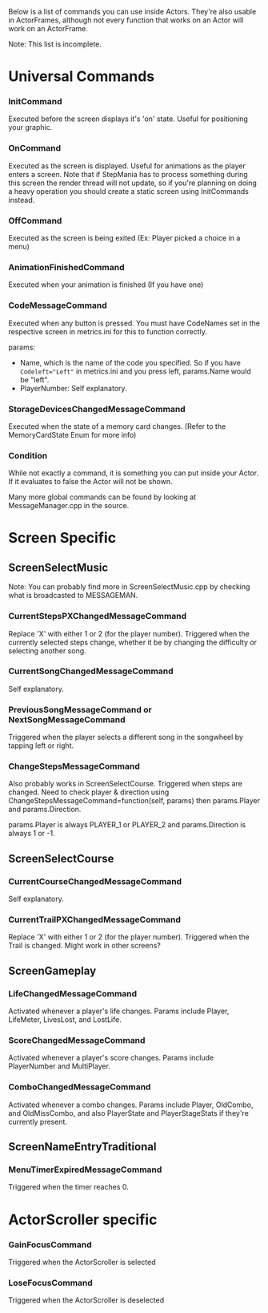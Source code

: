 Below is a list of commands you can use inside Actors. They're also usable in ActorFrames, although not every function that works on an Actor will work on an ActorFrame.

Note: This list is incomplete.

# Universal Commands

### InitCommand

Executed before the screen displays it's 'on' state. Useful for positioning your graphic.

### OnCommand

Executed as the screen is displayed. Useful for animations as the player enters a screen. Note that if StepMania has to process something during this screen the render thread will not update, so if you're planning on doing a heavy operation you should create a static screen using InitCommands instead.

### OffCommand

Executed as the screen is being exited (Ex: Player picked a choice in a menu)

### AnimationFinishedCommand

Executed when your animation is finished (If you have one)

### CodeMessageCommand

Executed when any button is pressed. You must have CodeNames set in the respective screen in metrics.ini for this to function correctly.

params:
* Name, which is the name of the code you specified. So if you have `Codeleft="Left"` in metrics.ini and you press left, params.Name would be "left".
* PlayerNumber: Self explanatory.

### StorageDevicesChangedMessageCommand

Executed when the state of a memory card changes. (Refer to the MemoryCardState Enum for more info)

### Condition

While not exactly a command, it is something you can put inside your Actor. If it evaluates to false the Actor will not be shown.

Many more global commands can be found by looking at MessageManager.cpp in the source.

# Screen Specific

## ScreenSelectMusic

Note: You can probably find more in ScreenSelectMusic.cpp by checking what is broadcasted to MESSAGEMAN.

### CurrentStepsPXChangedMessageCommand

Replace 'X' with either 1 or 2 (for the player number). Triggered when the currently selected steps change, whether it be by changing the difficulty or selecting another song.

### CurrentSongChangedMessageCommand

Self explanatory.

### PreviousSongMessageCommand or NextSongMessageCommand

Triggered when the player selects a different song in the songwheel by tapping left or right.

### ChangeStepsMessageCommand

Also probably works in ScreenSelectCourse. Triggered when steps are changed. Need to check player & direction using ChangeStepsMessageCommand=function(self, params) then params.Player and params.Direction.

params.Player is always PLAYER_1 or PLAYER_2 and params.Direction is always 1 or -1.

## ScreenSelectCourse

### CurrentCourseChangedMessageCommand

Self explanatory.

### CurrentTrailPXChangedMessageCommand

Replace 'X' with either 1 or 2 (for the player number). Triggered when the Trail is changed. Might work in other screens?

## ScreenGameplay

### LifeChangedMessageCommand

Activated whenever a player's life changes. Params include Player, LifeMeter, LivesLost, and LostLife.

### ScoreChangedMessageCommand

Activated whenever a player's score changes. Params include PlayerNumber and MultiPlayer.

### ComboChangedMessageCommand

Activated whenever a combo changes. Params include Player, OldCombo, and OldMissCombo, and also PlayerState and PlayerStageStats if they're currently present.

## ScreenNameEntryTraditional

### MenuTimerExpiredMessageCommand

Triggered when the timer reaches 0.

# ActorScroller specific

### GainFocusCommand

Triggered when the ActorScroller is selected

### LoseFocusCommand

Triggered when the ActorScroller is deselected